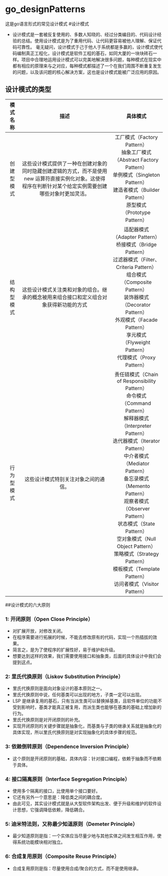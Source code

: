 # go_designPatterns
这是go语言形式的常见设计模式
#设计模式
- 设计模式是一套被反复使用的、多数人知晓的、经过分类编目的、代码设计经验的总结。使用设计模式是为了重用代码、让代码更容易被他人理解、保证代码可靠性。 毫无疑问，设计模式于己于他人于系统都是多赢的，设计模式使代码编制真正工程化，设计模式是软件工程的基石，如同大厦的一块块砖石一样。项目中合理地运用设计模式可以完美地解决很多问题，每种模式在现实中都有相应的原理来与之对应，每种模式都描述了一个在我们周围不断重复发生的问题，以及该问题的核心解决方案，这也是设计模式能被广泛应用的原因。
## 设计模式的类型
|   模式名称    |  描述   | 具体模式  |
|:----: |  :----:  |:----: |
| 创建型模式 |这些设计模式提供了一种在创建对象的同时隐藏创建逻辑的方式，而不是使用 new 运算符直接实例化对象。这使得程序在判断针对某个给定实例需要创建哪些对象时更加灵活。  | 工厂模式（Factory Pattern）<br>抽象工厂模式（Abstract Factory Pattern）<br>单例模式（Singleton Pattern）<br>建造者模式（Builder Pattern）<br>原型模式（Prototype Pattern） |
| 结构型模式 |这些设计模式关注类和对象的组合。继承的概念被用来组合接口和定义组合对象获得新功能的方式|适配器模式（Adapter Pattern）<br>桥接模式（Bridge Pattern）<br>过滤器模式（Filter、Criteria Pattern）<br>组合模式（Composite Pattern）<br>装饰器模式（Decorator Pattern）<br>外观模式（Facade Pattern）<br>享元模式（Flyweight Pattern）<br>代理模式（Proxy Pattern）|
| 行为型模式 |这些设计模式特别关注对象之间的通信。|责任链模式（Chain of Responsibility Pattern）<br>命令模式（Command Pattern）<br>解释器模式（Interpreter Pattern）<br>迭代器模式（Iterator Pattern）<br>中介者模式（Mediator Pattern）<br>备忘录模式（Memento Pattern）<br>观察者模式（Observer Pattern）<br>状态模式（State Pattern）<br>空对象模式（Null Object Pattern）<br>策略模式（Strategy Pattern）<br>模板模式（Template Pattern）<br>访问者模式（Visitor Pattern）|

##设计模式的六大原则
### 1:   开闭原则（Open Close Principle）
- 对扩展开放，对修改关闭。
- 在程序需要进行拓展的时候，不能去修改原有的代码，实现一个热插拔的效果。
- 简言之，是为了使程序的扩展性好，易于维护和升级。
- 想要达到这样的效果，我们需要使用接口和抽象类，后面的具体设计中我们会提到这点。

### 2:   里氏代换原则（Liskov Substitution Principle）

- 里氏代换原则是面向对象设计的基本原则之一。 
- 里氏代换原则中说，任何基类可以出现的地方，子类一定可以出现。
- LSP 是继承复用的基石，只有当派生类可以替换掉基类，且软件单位的功能不受到影响时，基类才能真正被复用，而派生类也能够在基类的基础上增加新的行为。
- 里氏代换原则是对开闭原则的补充。
- 实现开闭原则的关键步骤就是抽象化，而基类与子类的继承关系就是抽象化的具体实现，所以里氏代换原则是对实现抽象化的具体步骤的规范。

### 3:   依赖倒转原则（Dependence Inversion Principle）

- 这个原则是开闭原则的基础，具体内容：针对接口编程，依赖于抽象而不依赖于具体。

### 4:  接口隔离原则（Interface Segregation Principle）

- 使用多个隔离的接口，比使用单个接口要好。
- 它还有另外一个意思是：降低类之间的耦合度。
- 由此可见，其实设计模式就是从大型软件架构出发、便于升级和维护的软件设计思想，它强调降低依赖，降低耦合。

### 5:   迪米特法则，又称最少知道原则（Demeter Principle）

- 最少知道原则是指：一个实体应当尽量少地与其他实体之间发生相互作用，使得系统功能模块相对独立。

### 6:  合成复用原则（Composite Reuse Principle）

- 合成复用原则是指：尽量使用合成/聚合的方式，而不是使用继承。
